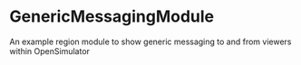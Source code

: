GenericMessagingModule
======================

An example region module to show generic messaging to and from viewers within OpenSimulator

